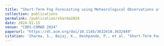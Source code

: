 ```yaml
---
title: "Short-Term Fog Forecasting using Meteorological Observations at Airports in North India"
collection: publications
permalink: /publication/sharma2024
date: 2024-01-15
venue: "CODS-COMAD 2024"
paperurl: "https://dl.acm.org/doi/10.1145/3632410.3632449"
citation: 'Sharma, S., Bajaj, K., Deshpande, P., et al. "Short-Term Fog Forecasting..." CODS-COMAD, 2024'
---
```

